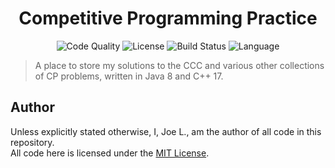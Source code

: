 <div align='center'>
	<h1 align='center'>Competitive Programming Practice</h1>
	<img
	    src="https://img.shields.io/lgtm/grade/java/github/jo3-l/cp-practice?style=for-the-badge"
	    alt="Code Quality"
	/>
	<img
	    src="https://img.shields.io/github/license/jo3-l/cp-practice?style=for-the-badge"
	    alt="License"
	/>
	<img
	    src="https://img.shields.io/github/workflow/status/jo3-l/cp-practice/Continuous%20Integration.svg?style=for-the-badge"
	    alt="Build Status"
	/>
	<img
		src='https://img.shields.io/github/languages/top/jo3-l/cp-practice.svg?style=for-the-badge'
		alt='Language'
	/>
</div>

> A place to store my solutions to the CCC and various other collections of CP problems, written in Java 8 and C++ 17.<br>

## Author

Unless explicitly stated otherwise, I, Joe L., am the author of all code in this repository.<br>
All code here is licensed under the [MIT License](./LICENSE.md).
